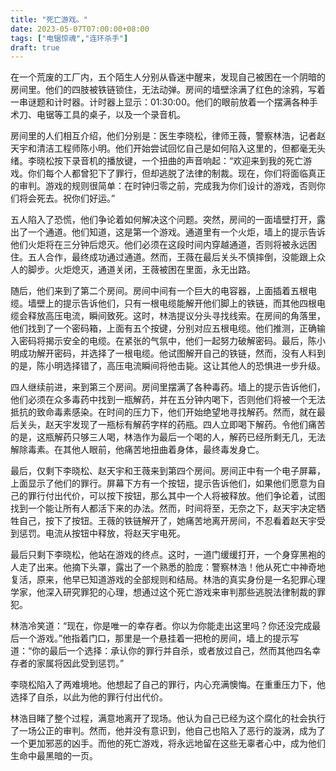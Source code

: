 ```yaml
---
title: "死亡游戏。"
date: 2023-05-07T07:00:00+08:00
tags: ["电锯惊魂","连环杀手"]
draft: true
---
```


在一个荒废的工厂内，五个陌生人分别从昏迷中醒来，发现自己被困在一个阴暗的房间里。他们的四肢被铁链锁住，无法动弹。房间的墙壁涂满了红色的涂鸦，写着一串谜题和计时器。计时器上显示：01:30:00。他们的眼前放着一个摆满各种手术刀、电锯等工具的桌子，以及一个录音机。

房间里的人们相互介绍，他们分别是：医生李晓松，律师王薇，警察林浩，记者赵天宇和清洁工程师陈小明。他们开始尝试回忆自己是如何陷入这里的，但都毫无头绪。李晓松按下录音机的播放键，一个扭曲的声音响起：“欢迎来到我的死亡游戏。你们每个人都曾犯下了罪行，但却逃脱了法律的制裁。现在，你们将面临真正的审判。游戏的规则很简单：在时钟归零之前，完成我为你们设计的游戏，否则你们将会死去。祝你们好运。”

五人陷入了恐慌，他们争论着如何解决这个问题。突然，房间的一面墙壁打开，露出了一个通道。他们知道，这是第一个游戏。通道里有一个火炬，墙上的提示告诉他们火炬将在三分钟后熄灭。他们必须在这段时间内穿越通道，否则将被永远困住。五人合作，最终成功通过通道。然而，王薇在最后关头不慎摔倒，没能跟上众人的脚步。火炬熄灭，通道关闭，王薇被困在里面，永无出路。

随后，他们来到了第二个房间。房间中间有一个巨大的电容器，上面插着五根电缆。墙壁上的提示告诉他们，只有一根电缆能解开他们脚上的铁链，而其他四根电缆会释放高压电流，瞬间致死。这时，林浩提议分头寻找线索。在房间的角落里，他们找到了一个密码箱，上面有五个按键，分别对应五根电缆。他们推测，正确输入密码将揭示安全的电缆。在紧张的气氛中，他们一起努力破解密码。最后，陈小明成功解开密码，并选择了一根电缆。他试图解开自己的铁链，然而，没有人料到的是，陈小明选择错了，高压电流瞬间将他击毙。这让其他人的恐惧进一步升级。

四人继续前进，来到第三个房间。房间里摆满了各种毒药。墙上的提示告诉他们，他们必须在众多毒药中找到一瓶解药，并在五分钟内喝下，否则他们将被一个无法抵抗的致命毒素感染。在时间的压力下，他们开始绝望地寻找解药。然而，就在最后关头，赵天宇发现了一瓶标有解药字样的药瓶。四人立即喝下解药。令他们痛苦的是，这瓶解药只够三人喝，林浩作为最后一个喝的人，解药已经所剩无几，无法解除毒素。在其他人眼前，他痛苦地扭曲着身体，最终毒发身亡。

最后，仅剩下李晓松、赵天宇和王薇来到第四个房间。房间正中有一个电子屏幕，上面显示了他们的罪行。屏幕下方有一个按钮，提示告诉他们，如果他们愿意为自己的罪行付出代价，可以按下按钮，那么其中一个人将被释放。他们争论着，试图找到一个能让所有人都活下来的办法。然而，时间将至，无奈之下，赵天宇决定牺牲自己，按下了按钮。王薇的铁链解开了，她痛苦地离开房间，不忍看着赵天宇受到惩罚。电流从按钮中释放，将赵天宇电死。

最后只剩下李晓松，他站在游戏的终点。这时，一道门缓缓打开，一个身穿黑袍的人走了出来。他摘下头罩，露出了一个熟悉的脸庞：警察林浩！他从死亡中神奇地复活，原来，他早已知道游戏的全部规则和结局。林浩的真实身份是一名犯罪心理学家，他深入研究罪犯的心理，想通过这个死亡游戏来审判那些逃脱法律制裁的罪犯。

林浩冷笑道：“现在，你是唯一的幸存者。你以为你能走出这里吗？你还没完成最后一个游戏。”他指着门口，那里是一个悬挂着一把枪的房间，墙上的提示写道：“你的最后一个选择：承认你的罪行并自杀，或者放过自己，然而其他四名幸存者的家属将因此受到惩罚。”

李晓松陷入了两难境地。他想起了自己的罪行，内心充满懊悔。在重重压力下，他选择了自杀，以此为他的罪行付出代价。

林浩目睹了整个过程，满意地离开了现场。他认为自己已经为这个腐化的社会执行了一场公正的审判。然而，他并没有意识到，他自己也陷入了恶行的漩涡，成为了一个更加邪恶的凶手。而他的死亡游戏，将永远地留在这些无辜者心中，成为他们生命中最黑暗的一页。